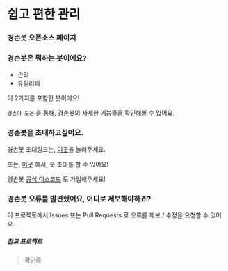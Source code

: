 # 쉽고 편한 관리

### 경손봇 오픈소스 페이지

### 경손봇은 뭐하는 봇이에요?

* 관리
* 유틸리티

이 2가지를 포함한 봇이에요!

`경손아 도움` 을 통해, 경손봇의 자세한 기능들을 확인해볼 수 있어요.

### 경손봇을 초대하고싶어요.
경손봇 초대링크는, [이곳](https://bit.ly/경손봇)을 눌러주세요.

또는, [이곳](https://koreanbots.dev/bots/764909529845596190) 에서, 봇 초대를 할 수 있어요!

경손봇 [공식 디스코드](https://discord.gg/4uwv3UVEwv) 도 가입해주세요!

### 경손봇 오류를 발견했어요, 어디로 제보해야하죠?
이 프로젝트에서 Issues 또는 Pull Requests 로 오류를 제보 / 수정을 요청할 수 있어요.

##### 참고 프로젝트

> 확인중
